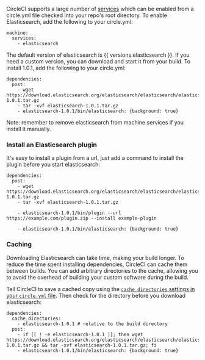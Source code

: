 <!--

title: Install a custom version of Elasticsearch
last_updated: March 10, 2014

-->

CircleCI supports a large number of
[services](/docs/environment#databases) which can be enabled from a circle.yml file checked into your repo's root directory. To enable Elasticsearch, add the following to your circle.yml:

```
machine:
  services:
    - elasticsearch
```

The default version of elasticsearch is {{ versions.elasticsearch }}.
If you need a custom version, you can download and start it from your build. To install 1.0.1, add the following to your circle.yml:

```
dependencies:
  post:
    - wget https://download.elasticsearch.org/elasticsearch/elasticsearch/elasticsearch-1.0.1.tar.gz
    - tar -xvf elasticsearch-1.0.1.tar.gz
    - elasticsearch-1.0.1/bin/elasticsearch: {background: true}
```

<span class='label label-info'>Note:</span>
remember to remove elasticsearch from machine.services if you install it manually.

### Install an Elasticsearch plugin

It's easy to install a plugin from a url, just add a command to install the plugin before you start elasticsearch:

```
dependencies:
  post:
    - wget https://download.elasticsearch.org/elasticsearch/elasticsearch/elasticsearch-1.0.1.tar.gz
    - tar -xvf elasticsearch-1.0.1.tar.gz

    - elasticsearch-1.0.1/bin/plugin --url https://example.com/plugin.zip --install example-plugin

    - elasticsearch-1.0.1/bin/elasticsearch: {background: true}

```

### Caching

Downloading Elasticsearch can take time, making your build longer.
To reduce the time spent installing dependencies, CircleCI can cache them between builds.
You can add arbitrary directories to the cache, allowing you to avoid the overhead of building your custom software during the build.

Tell CircleCI to save a cached copy using the
[`cache_directories` settings in your `circle.yml` file](/docs/configuration#cache-directories).
Then check for the directory before you download elasticsearch:

```
dependencies:
  cache_directories:
    - elasticsearch-1.0.1 # relative to the build directory
  post:
    - if [[ ! -e elasticsearch-1.0.1 ]]; then wget https://download.elasticsearch.org/elasticsearch/elasticsearch/elasticsearch-1.0.1.tar.gz && tar -xvf elasticsearch-1.0.1.tar.gz; fi
    - elasticsearch-1.0.1/bin/elasticsearch: {background: true}
```
